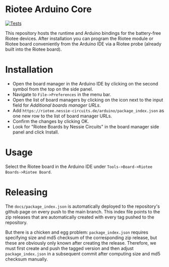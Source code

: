 # Riotee Arduino Core


[![Tests](https://github.com/NessieCircuits/Riotee_ArduinoCore/actions/workflows/test.yml/badge.svg)](https://github.com/NessieCircuits/Riotee_ArduinoCore/actions/workflows/test.yml)

This repository hosts the runtime and Arduino bindings for the battery-free Riotee devices. After installation you can program the Riotee module or Riotee board conveniently from the Arduino IDE via a Riotee probe (already built into the Riotee board).

# Installation

 - Open the board manager in the Arduino IDE by clicking on the second symbol from the top on the side panel.
 - Navigate to `File->Preferences` in the menu bar.
 - Open the list of board managers by clicking on the icon next to the input field for *Additional boards manager URLs*.
 - Add `https://riotee.nessie-circuits.de/arduino/package_index.json` as one new row to the list of board manager URLs.
 - Confirm the changes by clicking OK.
 - Look for "Riotee Boards by Nessie Circuits" in the board manager side panel and click Install.

# Usage

Select the Riotee board in the Arduino IDE under `Tools->Board->Riotee Boards->Riotee Board`.

# Releasing

The `docs/package_index.json` is automatically deployed to the repository's github page on every push to the main branch. This index file points to the zip releases that are automatically created with every tag pushed to the repository.

But there is a chicken and egg problem: `package_index.json` requires specifying size and md5 checksum of the corresponding zip release, but these are obviously only known after creating the release. Therefore, we must first create and push the tagged version and then adjust `package_index.json` in a subsequent commit after computing size and md5 checksum manually.